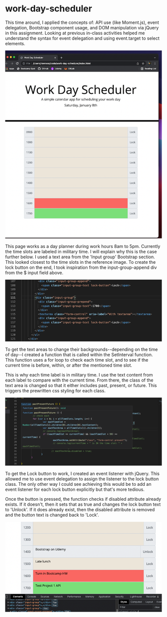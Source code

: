 # work-day-scheduler

This time around, I applied the concepts of: API use (like Moment.js), event delegation, Bootstrap component usage, and DOM manipulation via jQuery in this assignment. Looking at previous in-class activities helped me understand the syntax for event delegation and using event.target to select elements.

![alt text](/images/screenshot-1.png)

This page works as a day planner during work hours 8am to 5pm. Currently the time slots are labeled in military time. I will explain why this is the case further below. I used a text area from the 'Input group' Bootstrap section. This looked closest to the time slots in the reference image. To create the lock button on the end, I took inspiration from the input-group-append div from the $ input field above.

![alt text](/images/screenshot-2.png)

To get the text areas to change their backgrounds--depending on the time of day--I created a function that is called within the SetInterval function. This function uses a for loop to check each time slot, and to see if the current time is before, within, or after the mentioned time slot. 

This is why each time label is in military time. I use the text content from each label to compare with the current time. From there, the class of the text area is changed so that it either includes past, present, or future. This triggers the prewritten css styling for each class.

![alt text](/images/screenshot-3.png)

To get the Lock button to work, I created an event listener with jQuery. This allowed me to use event delegation to assign the listener to the lock button class. The only other way I could see achieving this would be to add an event listener for each lock button explicitly but that's more tedious.

Once the button is pressed, the function checks if disabled attribute already exists. If it doesn't, then it sets that as true and changes the lock button text to 'Unlock'. If it does already exist, then the disabled attribute is removed and the button text is changed back to 'Lock'.

![alt text](/images/screenshot-4.png)
